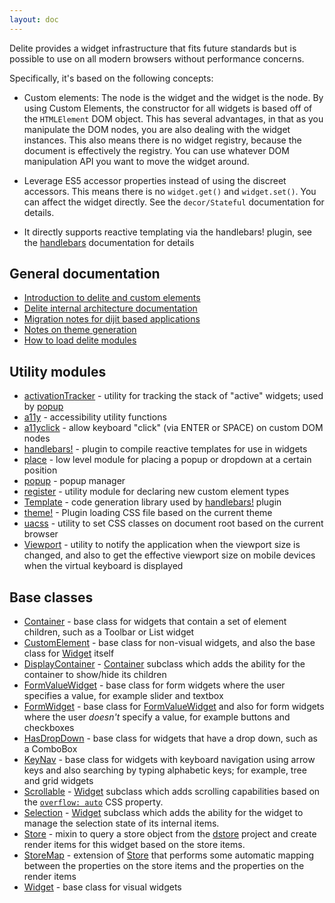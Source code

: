 ```yaml
---
layout: doc
---
```


Delite provides a widget infrastructure that fits future standards but is possible
to use on all modern browsers without performance concerns.

Specifically, it's based on the following concepts:

* Custom elements: The node is the widget and the widget is the node.
  By using Custom Elements, the constructor for all widgets is based
  off of the `HTMLElement` DOM object.  This has several advantages, in that as you manipulate the DOM nodes, you are also
  dealing with the widget instances.  This also means there is no widget registry, because the document is effectively the
  registry. You can use whatever DOM manipulation API you want to move the widget around.

* Leverage ES5 accessor properties instead of using the discreet accessors.  This means there is no `widget.get()`
  and `widget.set()`.  You can affect the widget directly.   See the `decor/Stateful` documentation
  for details.

* It directly supports reactive templating via the handlebars! plugin,
  see the [handlebars](handlebars.md) documentation for details

## General documentation

* [Introduction to delite and custom elements](customElements101.md)
* [Delite internal architecture documentation](architecture.md)
* [Migration notes for dijit based applications](migration.md)
* [Notes on theme generation](themes.md)
* [How to load delite modules](setup.md)

## Utility modules

* [activationTracker](activationTracker.md) - utility for tracking the stack of "active" widgets; used by [popup](popup.md)
* [a11y](a11y.md) - accessibility utility functions
* [a11yclick](a11yclick.md) - allow keyboard "click" (via ENTER or SPACE) on custom DOM nodes
* [handlebars!](handlebars.md) - plugin to compile reactive templates for use in widgets
* [place](place.md) - low level module for placing a popup or dropdown at a certain position
* [popup](popup.md) - popup manager
* [register](register.md) - utility module for declaring new custom element types
* [Template](Template.md) - code generation library used by [handlebars!](handlebars.md) plugin
* [theme!](theme.md) - Plugin loading CSS file based on the current theme
* [uacss](uacss.md) - utility to set CSS classes on document root based on the current browser
* [Viewport](Viewport.md) - utility to notify the application when the viewport size is changed, and
  also to get the effective viewport size on mobile devices when the virtual keyboard is displayed

## Base classes

* [Container](Container.md) - base class for widgets that contain a set of element children, such as a Toolbar or
  List widget
* [CustomElement](CustomElement.md) - base class for non-visual widgets, and also the base class for
  [Widget](Widget.md) itself
* [DisplayContainer](DisplayContainer.md) - [Container](Container.md) subclass which adds the ability for
  the container to show/hide its children
* [FormValueWidget](FormValueWidget.md) - base class for form widgets where the user specifies a value, for example
   slider and textbox
* [FormWidget](FormWidget.md) - base class for [FormValueWidget](FormValueWidget.md) and also for form widgets where
  the user *doesn't* specify a value, for example buttons and checkboxes
* [HasDropDown](HasDropDown.md) - base class for widgets that have a drop down, such as a ComboBox
* [KeyNav](KeyNav.md) - base class for widgets with keyboard navigation using arrow keys and also searching by typing
  alphabetic keys; for example, tree and grid widgets
* [Scrollable](Scrollable.md) - [Widget](Widget.md) subclass which adds scrolling capabilities
  based on the [`overflow: auto`](http://www.w3.org/TR/CSS2/visufx.html#overflow) CSS property.
* [Selection](Selection.md) - [Widget](Widget.md) subclass which adds the ability for the widget to manage the
  selection state of its internal items.
* [Store](Store.md) - mixin to query a store object from the
  [dstore](https://github.com/SitePen/dstore/blob/master/README.md) project and
  create render items for this widget based on the store items.
* [StoreMap](StoreMap.md) - extension of [Store](Store.md) that performs some automatic mapping between the properties
  on the store items and the properties on the render items
* [Widget](Widget.md) - base class for visual widgets

